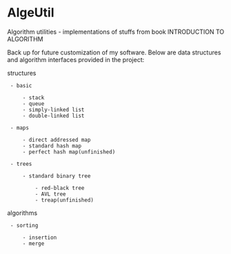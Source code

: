 AlgeUtil
========

Algorithm utilities - implementations of stuffs from book INTRODUCTION TO ALGORITHM

Back up for future customization of my software. Below are data structures and algorithm interfaces provided in the project:

structures

	 - basic
	 	
	 	 - stack
	 	 - queue
	 	 - simply-linked list
	 	 - double-linked list
	
	 - maps
	
		 - direct addressed map
		 - standard hash map
		 - perfect hash map(unfinished)
	
	 - trees
	 	
	 	 - standard binary tree
	 	 	
	 	 	 - red-black tree
	 	 	 - AVL tree
	 	 	 - treap(unfinished)

algorithms

	 - sorting

	 	 - insertion
	 	 - merge